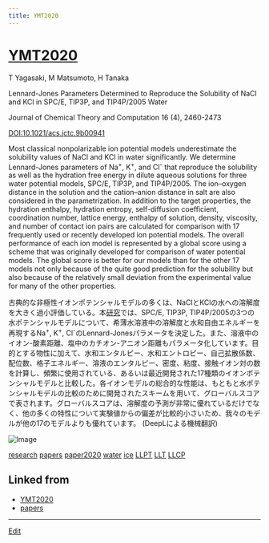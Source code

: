 ```yaml
---
title: YMT2020
---
```

# [YMT2020](/YMT2020)

T Yagasaki, M Matsumoto, H Tanaka

Lennard-Jones Parameters Determined to Reproduce the Solubility of NaCl and KCl in SPC/E, TIP3P, and TIP4P/2005 Water

Journal of Chemical Theory and Computation 16 (4), 2460-2473

[DOI:10.1021/acs.jctc.9b00941](https://doi.org/10.1021/acs.jctc.9b00941)

Most classical nonpolarizable ion potential models underestimate the solubility values of NaCl and KCl in water significantly. We determine Lennard-Jones parameters of Na<sup>+</sup>, K<sup>+</sup>, and Cl<sup>-</sup> that reproduce the solubility as well as the hydration free energy in dilute aqueous solutions for three water potential models, SPC/E, TIP3P, and TIP4P/2005. The ion–oxygen distance in the solution and the cation–anion distance in salt are also considered in the parametrization. In addition to the target properties, the hydration enthalpy, hydration entropy, self-diffusion coefficient, coordination number, lattice energy, enthalpy of solution, density, viscosity, and number of contact ion pairs are calculated for comparison with 17 frequently used or recently developed ion potential models. The overall performance of each ion model is represented by a global score using a scheme that was originally developed for comparison of water potential models. The global score is better for our models than for the other 17 models not only because of the quite good prediction for the solubility but also because of the relatively small deviation from the experimental value for many of the other properties.

古典的な非極性イオンポテンシャルモデルの多くは、NaClとKClの水への溶解度を大きく過小評価している。本[研究](/研究)では、SPC/E, TIP3P, TIP4P/2005の3つの水ポテンシャルモデルについて、希薄水溶液中の溶解度と水和自由エネルギーを再現するNa<sup>+</sup>, K<sup>+</sup>, Cl<sup>-</sup>のLennard-Jonesパラメータを決定した。また、溶液中のイオン-酸素距離、塩中のカチオン-アニオン距離もパラメータ化しています。目的とする物性に加えて、水和エンタルピー、水和エントロピー、自己拡散係数、配位数、格子エネルギー、溶液のエンタルピー、密度、粘度、接触イオン対の数を計算し、頻繁に使用されている、あるいは最近開発された17種類のイオンポテンシャルモデルと比較した。各イオンモデルの総合的な性能は、もともと水ポテンシャルモデルの比較のために開発されたスキームを用いて、グローバルスコアで表されます。グローバルスコアは、溶解度の予測が非常に優れているだけでなく、他の多くの特性について実験値からの偏差が比較的小さいため、我々のモデルが他の17のモデルよりも優れています。
(DeepLによる機械翻訳)


![Image](https://pubs.acs.org/na101/home/literatum/publisher/achs/journals/content/jctcce/2020/jctcce.2020.16.issue-4/acs.jctc.9b00941/20200409/images/medium/ct9b00941_0014.gif)

[research](/research)
[papers](/papers)
[paper2020](/paper2020)
[water](/water)
[ice](/ice)
[LLPT](/LLPT)
[LLT](/LLT)
[LLCP](/LLCP)



## Linked from

* [YMT2020](/YMT2020)
* [papers](/papers)


----

[Edit](https://github.com/vitroid/vitroid.github.io/edit/master/MD/YMT2020.md)

